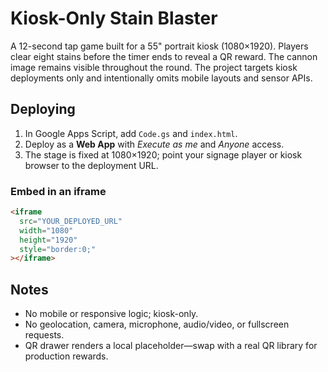 # Kiosk-Only Stain Blaster

A 12-second tap game built for a 55" portrait kiosk (1080×1920). Players clear eight stains before the timer ends to reveal a QR reward. The cannon image remains visible throughout the round. The project targets kiosk deployments only and intentionally omits mobile layouts and sensor APIs.

## Deploying

1. In Google Apps Script, add `Code.gs` and `index.html`.
2. Deploy as a **Web App** with *Execute as me* and *Anyone* access.
3. The stage is fixed at 1080×1920; point your signage player or kiosk browser to the deployment URL.

### Embed in an iframe

```html
<iframe
  src="YOUR_DEPLOYED_URL"
  width="1080"
  height="1920"
  style="border:0;"
></iframe>
```

## Notes

- No mobile or responsive logic; kiosk-only.
- No geolocation, camera, microphone, audio/video, or fullscreen requests.
- QR drawer renders a local placeholder—swap with a real QR library for production rewards.

